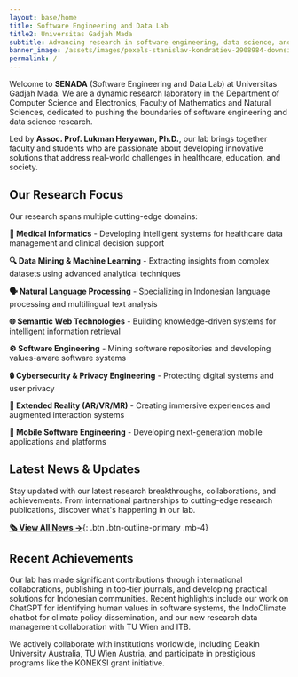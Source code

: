 ```yaml
---
layout: base/home
title: Software Engineering and Data Lab
title2: Universitas Gadjah Mada
subtitle: Advancing research in software engineering, data science, and emerging technologies
banner_image: /assets/images/pexels-stanislav-kondratiev-2908984-downsize.jpg
permalink: /
---
```


Welcome to **SENADA** (Software Engineering and Data Lab) at Universitas Gadjah Mada. We are a dynamic research laboratory in the Department of Computer Science and Electronics, Faculty of Mathematics and Natural Sciences, dedicated to pushing the boundaries of software engineering and data science research.

Led by **Assoc. Prof. Lukman Heryawan, Ph.D.**, our lab brings together faculty and students who are passionate about developing innovative solutions that address real-world challenges in healthcare, education, and society.

## Our Research Focus

Our research spans multiple cutting-edge domains:

**🏥 Medical Informatics** - Developing intelligent systems for healthcare data management and clinical decision support

**🔍 Data Mining & Machine Learning** - Extracting insights from complex datasets using advanced analytical techniques

**🗣️ Natural Language Processing** - Specializing in Indonesian language processing and multilingual text analysis

**🌐 Semantic Web Technologies** - Building knowledge-driven systems for intelligent information retrieval

**⚙️ Software Engineering** - Mining software repositories and developing values-aware software systems

**🔒 Cybersecurity & Privacy Engineering** - Protecting digital systems and user privacy

**🥽 Extended Reality (AR/VR/MR)** - Creating immersive experiences and augmented interaction systems

**📱 Mobile Software Engineering** - Developing next-generation mobile applications and platforms

## Latest News & Updates

Stay updated with our latest research breakthroughs, collaborations, and achievements. From international partnerships to cutting-edge research publications, discover what's happening in our lab.

[**🗞️ View All News →**](/newsfeed/){: .btn .btn-outline-primary .mb-4}

## Recent Achievements

Our lab has made significant contributions through international collaborations, publishing in top-tier journals, and developing practical solutions for Indonesian communities. Recent highlights include our work on ChatGPT for identifying human values in software systems, the IndoClimate chatbot for climate policy dissemination, and our new research data management collaboration with TU Wien and ITB.

We actively collaborate with institutions worldwide, including Deakin University Australia, TU Wien Austria, and participate in prestigious programs like the KONEKSI grant initiative.
